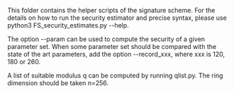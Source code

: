 This folder contains the helper scripts of the signature scheme.
For the details on how to run the security estimator and precise syntax, please use python3 FS_security_estimates.py --help.

The option --param can be used to compute the security of a given parameter set.
When some parameter set should be compared with the state of the art parameters, add the option --record_xxx, where xxx is 120, 180 or 260.

A list of suitable modulus q can be computed by running qlist.py.
The ring dimension should be taken n=256.
